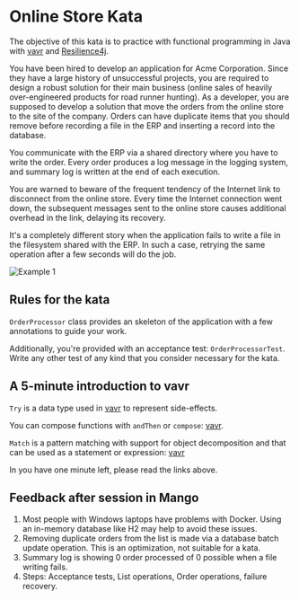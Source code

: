 # Online Store Kata

The objective of this kata is to practice with functional programming in Java with [vavr](http://www.vavr.io/) and [Resilience4j](http://resilience4j.github.io/resilience4j/).

You have been hired to develop an application for Acme Corporation. Since they have a large history of unsuccessful projects, you are required to design a robust solution for their main business (online sales of heavily over-engineered products for road runner hunting). As a developer, you are supposed to develop a solution that move the orders from the online store to the site of the company. Orders can have duplicate items that you should remove before recording a file in the ERP and inserting a record into the database.

You communicate with the ERP via a shared directory where you have to write the order. Every order produces a log message in the logging system, and summary log is written at the end of each execution.

You are warned to beware of the frequent tendency of the Internet link to disconnect from the online store. Every time the Internet connection went down, the subsequent messages sent to the online store causes additional overhead in the link, delaying its recovery.

It's a completely different story when the application fails to write a file in the filesystem shared with the ERP. In such a case, retrying the same operation after a few seconds will do the job.

![Example 1](https://raw.githubusercontent.com/etorres/online-store-kata-vavr/master/images/online-store.png "Example 1")

## Rules for the kata

`OrderProcessor` class provides an skeleton of the application with a few annotations to guide your work.

Additionally, you're provided with an acceptance test: `OrderProcessorTest`. Write any other test of any kind that you consider necessary for the kata.

## A 5-minute introduction to vavr

`Try` is a data type used in [vavr](http://www.vavr.io/vavr-docs/#_side_effects) to represent side-effects.

You can compose functions with `andThen` or `compose`: [vavr](http://www.vavr.io/vavr-docs/#_composition).

`Match` is a pattern matching with support for object decomposition and that can be used as a statement or expression: [vavr](http://www.vavr.io/vavr-docs/#_pattern_matching)

In you have one minute left, please read the links above.

## Feedback after session in Mango

1. Most people with Windows laptops have problems with Docker. Using an in-memory database like H2 may help to avoid these issues.
2. Removing duplicate orders from the list is made via a database batch update operation. This is an optimization, not suitable for a kata.
3. Summary log is showing 0 order processed of 0 possible when a file writing fails.
4. Steps: Acceptance tests, List operations, Order operations, failure recovery.
